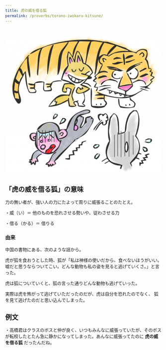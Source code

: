 ```yaml
---
title: 虎の威を借る狐
permalink: /proverbs/torano-iwokaru-kitsune/
---
```


![](/assets/images/proverbs/torano-io-karu-kitsune-1024x951.jpg)

## 「虎の威を借る狐」の意味

力の無い者が、強い人の力にたよって周りに威張ることのたとえ。  
  
・威（い）＝ 他のものを恐れさせる勢いや、従わさせる力

・借る（かる）＝ 借りる

### 由来

中国の書物にある、次のような話から。

虎が狐を食おうとした時、狐が「私は神様の使いだから、食べないほうがいい。嘘だと思うならついてこい。どんな動物も私の姿を見ると逃げていくさ。」と言った。

虎は狐についていくと、狐の言った通りどんな動物も逃げていった。

実際は虎を怖がって逃げていただったのだが、虎は自分を恐れたのでなく、 狐を見て逃げたのだと思い込んでしまった。

## 例文

・高橋君はクラスのボスと仲が良く、いつもみんなに威張っていたが、そのボスが転校したとたん急に静かになってしまった。あんなに威張ってたのに
**虎の威を借る狐** だったんだね。

